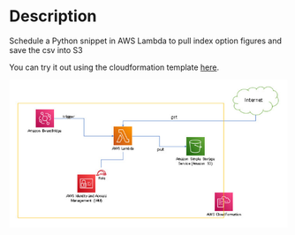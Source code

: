 # Description
Schedule a Python snippet in AWS Lambda to pull index option figures and save the csv into S3

You can try it out using the cloudformation template [here](blob/master/template.yml).


![alt text](diagram.jpg?raw=true "Diagram")

